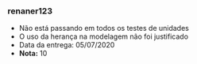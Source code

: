 ### renaner123
- Não está passando em todos os testes de unidades
- O uso da herança na modelagem não foi justificado
- Data da entrega: 05/07/2020
- **Nota:** 10
